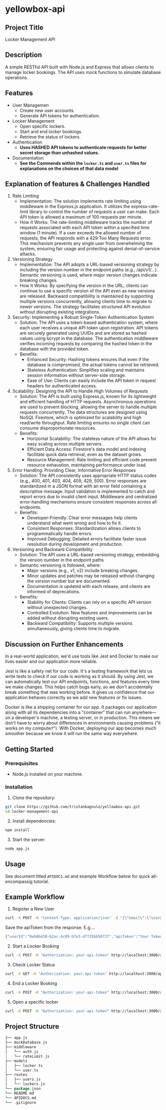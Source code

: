 # yellowbox-api

## Project Title
Locker Management API

## Description
A simple RESTful API built with Node.js and Express that allows clients to manage locker bookings. The API uses mock functions to simulate database operations.

## Features

* User Managemen
  * Create new user accounts.  
  * Generate API tokens for authentication.
* Locker Management
  * Open specific lockers.
  * Start and end locker bookings.
  * Retrieve the status of lockers.
* Authentication
  * **Uses HASHED API tokens to authenticate requests for better secret storage than unhashed values.**
* Documentation
  * **See the Commends within the `locker.ts` and `user.ts` files for explanations on the choices of that data model**

## Explanation of features & Challenges Handled
1. Rate Limiting
   * Implementation: The solution implements rate limiting using middleware in the Express.js application. It utilizes the express-rate-limit library to control the number of requests a user can make. Each API token is allowed a maximum of 100 requests per minute.
   * How It Works: The rate-limiting middleware tracks the number of requests associated with each API token within a specified time window (1 minute). If a user exceeds the allowed number of requests, the API responds with a 429 Too Many Requests error. This mechanism prevents any single user from overwhelming the system, ensuring fair usage and protecting against denial-of-service attacks.
2. Versioning Strategy
   * Implementation: The API adopts a URL-based versioning strategy by including the version number in the endpoint paths (e.g., /api/v1/...). Semantic versioning is used, where major version changes indicate breaking changes.
   * How It Works: By specifying the version in the URL, clients can continue to use a specific version of the API even as new versions are released. Backward compatibility is maintained by supporting multiple versions concurrently, allowing clients time to migrate to newer versions. The strategy facilitates structured API evolution without disrupting existing integrations.
3. Security: Implementing a Robust Single-Token Authentication System
   * Solution: The API uses a token-based authentication system, where each user receives a unique API token upon registration. API tokens are securely generated using UUIDs and are stored as hashed values using bcrypt in the database. The authentication middleware verifies incoming requests by comparing the hashed token in the database with the provided token.
   * Benefits:
     * Enhanced Security: Hashing tokens ensures that even if the database is compromised, the actual tokens cannot be retrieved.
     * Stateless Authentication: Simplifies scaling and maintains session information without server-side storage.
     * Ease of Use: Clients can easily include the API token in request headers for authenticated access.
4. Scalability: Designing the API to Handle High Volumes of Requests
   * Solution: The API is built using Express.js, known for its lightweight and efficient handling of HTTP requests. Asynchronous operations are used to prevent blocking, allowing the server to handle multiple requests concurrently. The data structures are designed using NoSQL Firestore, which is optimized for scalability and high read/write throughput. Rate limiting ensures no single client can consume disproportionate resources.
   * Benefits:
     * Horizontal Scalability: The stateless nature of the API allows for easy scaling across multiple servers.
     * Efficient Data Access: Firestore's data model and indexing facilitate quick data retrieval, even as the dataset grows.
     * Resource Management: Rate limiting and efficient code prevent resource exhaustion, maintaining performance under load.
5. Error Handling: Providing Clear, Informative Error Responses
   * Solution: The API consistently uses appropriate HTTP status codes (e.g., 400, 401, 403, 404, 409, 429, 500). Error responses are standardized in a JSON format with an error field containing a descriptive message. Input validation is implemented to catch and report errors due to invalid client input. Middleware and centralized error-handling mechanisms ensure consistent responses across all endpoints.
   * Benefits:
     * Developer-Friendly: Clear error messages help clients understand what went wrong and how to fix it.
     * Consistent Responses: Standardization allows clients to programmatically handle errors.
     * Improved Debugging: Detailed errors facilitate faster issue resolution during development and production.
6. Versioning and Backward Compatibility
   * Solution: The API uses a URL-based versioning strategy, embedding the version number in the endpoint paths
   * Semantic versioning is followed, where:
     * Major versions (e.g., v1, v2) include breaking changes.
     * Minor updates and patches may be released without changing the version number but are documented.
     * Documentation is updated with each release, and clients are informed of deprecations.
   * Benefits:
     * Stability for Clients: Clients can rely on a specific API version without unexpected changes.
     * Controlled Evolution: New features and improvements can be added without disrupting existing users.
     * Backward Compatibility: Supports multiple versions simultaneously, giving clients time to migrate.


## Discussion on Further Enhancements

In a real-world application, we'd use tools like Jest and Docker to make our lives easier and our application more reliable.

Jest is like a safety net for our code. It's a testing framework that lets us write tests to check if our code is working as it should. By using Jest, we can automatically test our API endpoints, functions, and features every time we make changes. This helps catch bugs early, so we don't accidentally break something that was working before. It gives us confidence that our application behaves correctly as we add new features or fix issues.

Docker is like a shipping container for our app. It packages our application along with all its dependencies into a "container" that can run anywhere—on a developer's machine, a testing server, or in production. This means we don't have to worry about differences in environments causing problems ("it works on my computer!"). With Docker, deploying our app becomes much smoother because we know it will run the same way everywhere.

## Getting Started

### Prerequisites

* Node.js installed on your machine.

### Installation

1. Clone the repository:

```bash
git clone https://github.com/tristanbagnulo/yellowbox-api.git
cd locker-management-api
```
2. Install dependencies:

```bash
npm install
```
3. Start the server:

```bash
node app.js
```

## Usage

See document titled `APIDOCS.md` and example Workflow below for quick all-encompassig tutorial.

## Example Workflow

1. Register a New User

```bash
curl -X POST -H "Content-Type: application/json" -d "{\"email\":\"user@example.com\"}" http://localhost:3000/api/v1/users/register
```
Save the apiToken from the response. E.g....

```bash
{"userId":"8eb8b430-62ac-4c09-b7e3-d7735bb50727","apiToken":"Your Token"}
```


2. Start a Locker Booking

```bash
curl -X POST -H "Authorization: your-api-token" http://localhost:3000/api/v1/lockers/book/start/locker1
```
3. Check Locker Status

```bash
curl -X GET -H "Authorization: your-api-token" http://localhost:3000/api/v1/lockers/status/locker1
```

4. End a Locker Booking

```bash
curl -X POST -H "Authorization: your-api-token" http://localhost:3000/api/v1/lockers/book/end/locker1
```

5. Open a specific locker

```bash
curl -X POST -H "Authorization: your-api-token" http://localhost:3000/api/v1/lockers/open/locker1
```


## Project Structure
```go
├── app.js
├── mockDatabase.js
├── middleware
│   └── auth.js
|   └── rateLimit.js
├── models
│   ├── locker.ts
│   └── user.ts
├── routes
│   ├── users.js
│   └── lockers.js
└── package.json
└── README.md
└── APIDOCS.md
└── .gitignore
```